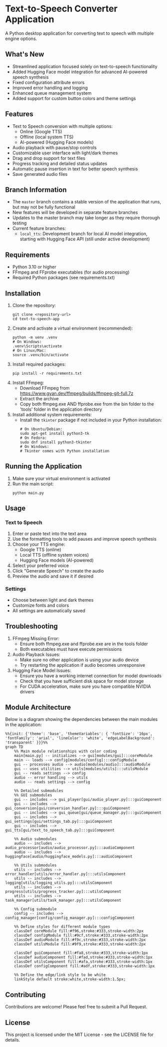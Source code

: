 # Text-to-Speech Converter Application
A Python desktop application for converting text to speech with multiple engine options.

## What's New
- Streamlined application focused solely on text-to-speech functionality
- Added Hugging Face model integration for advanced AI-powered speech synthesis
- Fixed configuration attribute errors
- Improved error handling and logging
- Enhanced queue management system
- Added support for custom button colors and theme settings

## Features
- Text to Speech conversion with multiple options:
  - Online (Google TTS)
  - Offline (local system TTS)
  - AI-powered (Hugging Face models)
- Audio playback with pause/stop controls
- Customizable user interface with light/dark themes
- Drag and drop support for text files
- Progress tracking and detailed status updates
- Automatic pause insertion in text for better speech synthesis
- Save generated audio files

## Branch Information
- The `master` branch contains a stable version of the application that runs, but may not be fully functional
- New features will be developed in separate feature branches
- Updates to the master branch may take longer as they require thorough testing
- Current feature branches:
  - `local_tts`: Development branch for local AI model integration, starting with Hugging Face API (still under active development)

## Requirements
- Python 3.10 or higher
- FFmpeg and FFprobe executables (for audio processing)
- Required Python packages (see requirements.txt)

## Installation
1. Clone the repository:
   ```
   git clone <repository-url>
   cd text-to-speech-app
   ```
2. Create and activate a virtual environment (recommended):
   ```
   python -m venv .venv
   # On Windows:
   .venv\Scripts\activate
   # On Linux/Mac:
   source .venv/bin/activate
   ```
3. Install required packages:
   ```
   pip install -r requirements.txt
   ```
4. Install FFmpeg:
   - Download FFmpeg from https://www.gyan.dev/ffmpeg/builds/ffmpeg-git-full.7z
   - Extract the archive
   - Copy both ffmpeg.exe AND ffprobe.exe from the bin folder to the 'tools' folder in the application directory
5. Install additional system requirements:
   - Install the `tkinter` package if not included in your Python installation:
     ```
     # On Ubuntu/Debian:
     sudo apt-get install python3-tk
     # On Fedora:
     sudo dnf install python3-tkinter
     # On Windows:
     # Tkinter comes with Python installation
     ```

## Running the Application
1. Make sure your virtual environment is activated
2. Run the main script:
   ```
   python main.py
   ```

## Usage
### Text to Speech
1. Enter or paste text into the text area
2. Use the formatting tools to add pauses and improve speech synthesis
3. Choose your TTS engine:
   - Google TTS (online)
   - Local TTS (offline system voices)
   - Hugging Face models (AI-powered)
4. Select your preferred voice
5. Click "Generate Speech" to create the audio
6. Preview the audio and save it if desired

### Settings
- Choose between light and dark themes
- Customize fonts and colors
- All settings are automatically saved

## Troubleshooting
1. FFmpeg Missing Error:
   - Ensure both ffmpeg.exe and ffprobe.exe are in the tools folder
   - Both executables must have execute permissions
2. Audio Playback Issues:
   - Make sure no other application is using your audio device
   - Try restarting the application if audio becomes unresponsive
3. Hugging Face Model Issues:
   - Ensure you have a working internet connection for model downloads
   - Check that you have sufficient disk space for model storage
   - For CUDA acceleration, make sure you have compatible NVIDIA drivers

## Module Architecture
Below is a diagram showing the dependencies between the main modules in the application:

```mermaid
%%{init: {'theme': 'base', 'themeVariables': { 'fontSize': '16px', 'fontFamily': 'arial', 'lineColor': 'white', 'edgeLabelBackground': 'transparent' }}}%%
graph TD
    %% Main module relationships with color coding
    main[main.py] -- initializes --> gui[modules/gui]:::coreModule
    main -- loads --> config[modules/config]:::configModule
    gui -- processes audio --> audio[modules/audio]:::audioModule
    gui -- uses utilities --> utils[modules/utils]:::utilsModule
    gui -- reads settings --> config
    audio -- error handling --> utils
    audio -- reads settings --> config
    
    %% Detailed submodules
    %% GUI submodules
    gui -- includes --> gui_player[gui/audio_player.py]:::guiComponent
    gui -- includes --> gui_conversion[gui/conversion_handler.py]:::guiComponent
    gui -- includes --> gui_queue[gui/queue_manager.py]:::guiComponent
    gui -- includes --> gui_settings[gui/settings_tab.py]:::guiComponent
    gui -- includes --> gui_tts[gui/text_to_speech_tab.py]:::guiComponent
    
    %% Audio submodules
    audio -- includes --> audio_processor[audio/audio_processor.py]:::audioComponent
    audio -- includes --> huggingface[audio/huggingface_models.py]:::audioComponent
    
    %% Utils submodules
    utils -- includes --> error_handler[utils/error_handler.py]:::utilsComponent
    utils -- includes --> logging[utils/logging_utils.py]:::utilsComponent
    utils -- includes --> progress[utils/progress_tracker.py]:::utilsComponent
    utils -- includes --> task_manager[utils/task_manager.py]:::utilsComponent
    
    %% Config submodule
    config -- includes --> config_manager[config/config_manager.py]:::configComponent
    
    %% Define styles for different module types
    classDef coreModule fill:#f96,stroke:#333,stroke-width:2px
    classDef configModule fill:#9cf,stroke:#333,stroke-width:2px
    classDef audioModule fill:#f9c,stroke:#333,stroke-width:2px
    classDef utilsModule fill:#9f9,stroke:#333,stroke-width:2px
    
    classDef guiComponent fill:#fa8,stroke:#333,stroke-width:1px
    classDef audioComponent fill:#fad,stroke:#333,stroke-width:1px
    classDef utilsComponent fill:#afa,stroke:#333,stroke-width:1px
    classDef configComponent fill:#adf,stroke:#333,stroke-width:1px
    
    %% Define the edge/link style to be white
    linkStyle default stroke:white,stroke-width:1.5px;
```

## Contributing
Contributions are welcome! Please feel free to submit a Pull Request.

## License
This project is licensed under the MIT License - see the LICENSE file for details.